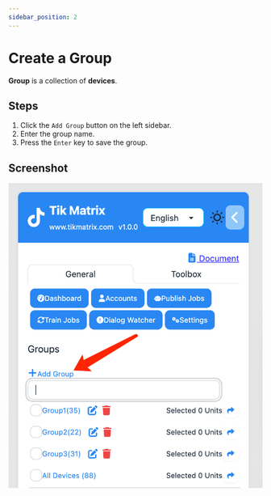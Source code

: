 ```yaml
---
sidebar_position: 2
---
```

# Create a Group

**Group** is a collection of **devices**.

## Steps

1. Click the `Add Group` button on the left sidebar.
2. Enter the group name.
3. Press the `Enter` key to save the group.

## Screenshot

![Create Group](../img/create-group.png)
